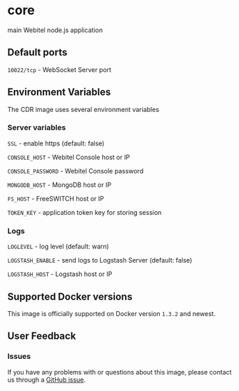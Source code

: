 core
====

main Webitel node.js application

## Default ports

`10022/tcp` - WebSocket Server port

## Environment Variables

The CDR image uses several environment variables

### Server variables

`SSL` - enable https (default: false)

`CONSOLE_HOST` - Webitel Console host or IP

`CONSOLE_PASSWORD` - Webitel Console password

`MONGODB_HOST` - MongoDB host or IP

`FS_HOST` - FreeSWITCH host or IP

`TOKEN_KEY` - application token key for storing session

### Logs

`LOGLEVEL` - log level (default: warn)

`LOGSTASH_ENABLE` - send logs to Logstash Server (default: false)

`LOGSTASH_HOST` - Logstash host or IP


## Supported Docker versions

This image is officially supported on Docker version `1.3.2` and newest.

## User Feedback

### Issues
If you have any problems with or questions about this image, please contact us through a [GitHub issue](https://github.com/webitel/core/issues).
